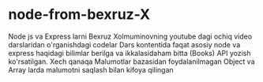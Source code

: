 # node-from-bexruz-X
 Node js va Express larni Bexruz Xolmuminovning youtube dagi ochiq video darslaridan o'rganishdagi codelar
 Dars kontentida faqat asosiy node va express haqidagi bilimlar berilga va ikkalasidaham bitta (Books) API yozish ko'rsatilgan. Xech qanaqa Malumotlar bazasidan foydalanilmagan Object va Array larda malumotni saqlash bilan kifoya qilingan 